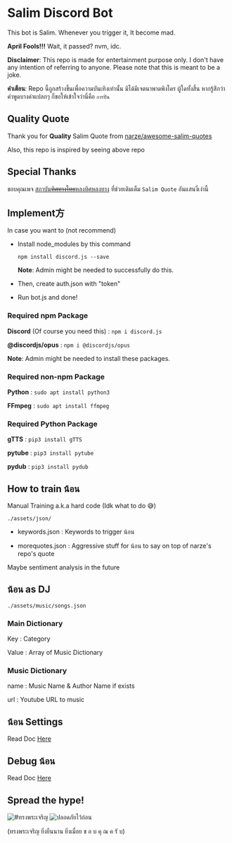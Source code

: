 # Salim Discord Bot

This bot is Salim. Whenever you trigger it, It become mad.

**April Fools!!!** Wait, it passed? nvm, idc.

**Disclaimer**: This repo is made for entertainment purpose only. I don't have any intention of referring to anyone. Please note that this is meant to be a joke.

**คำเตือน**: Repo นี้ถูกสร้างขึ้นเพื่อความบันเทิงเท่านั้น มิได้มีเจตนาพาดพิงใคร ผู้ใดทั้งสิ้น หากรู้สึกว่าคำพูดบางคำแปลกๆ ก็ขอให้เข้าใจว่านี่คือ `การปั่น`

## Quality Quote

Thank you for **Quality** Salim Quote from <a href="https://github.com/narze/awesome-salim-quotes">narze/awesome-salim-quotes</a>

Also, this repo is inspired by seeing above repo

## Special Thanks

ขอบคุณเพจ <a href="https://www.facebook.com/thaimoveinstitute/">สถาบัน~~ทิศทางไทย~~หลงทิศหลงทาง</a> ที่ช่วยเติมเต็ม `Salim Quote` อันแสนงี่เง่านี้

## Implement方

In case you want to (not recommend)

* Install node_modules by this command

  ```npm install discord.js --save```

  **Note**: Admin might be needed to successfully do this.

* Then, create auth.json with "token"

* Run bot.js and done!

### Required npm Package

**Discord** (Of course you need this) : ```npm i discord.js```

**@discordjs/opus** : ```npm i @discordjs/opus```

**Note**: Admin might be needed to install these packages.

### Required non-npm Package

**Python** : ```sudo apt install python3```

**FFmpeg** : ```sudo apt install ffmpeg```

### Required Python Package

**gTTS** : ```pip3 install gTTS```

**pytube** : ```pip3 install pytube```

**pydub** : ```pip3 install pydub```

## How to train น้อน

Manual Training a.k.a hard code (Idk what to do 😅)

```./assets/json/```

* keywords.json : Keywords to trigger น้อน  

* morequotes.json : Aggressive stuff for น้อน to say on top of narze's repo's quote

Maybe sentiment analysis in the future

## น้อน as DJ

```./assets/music/songs.json```

### Main Dictionary

Key : Category

Value : Array of Music Dictionary

### Music Dictionary

name : Music Name & Author Name if exists

url : Youtube URL to music

## น้อน Settings

Read Doc <a href="https://github.com/Leomotors/Salim-Bot/blob/main/docs/bot_settings.md">Here</a>

## Debug น้อน

Read Doc <a href="https://github.com/Leomotors/Salim-Bot/blob/main/docs/debug.md">Here</a>

## Spread the hype!

<img src="./assets/images/long-live-hm-queen.jpg" alt="#ทรงพระเจริญ">

<img src="./assets/images/SAFETY_FIRST.jpg" alt="ปลอดภัยไว้ก่อน">

(ทรงพระเจริญ ยิ่งยืนนาน ยิ่งเมื่อย ข อ บ คุ ณ ค รั บ)

